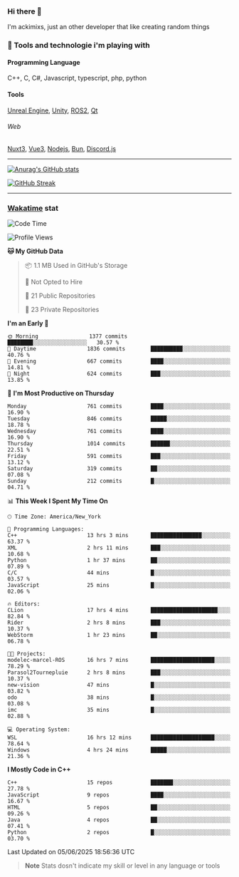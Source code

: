 ### Hi there 👋

I'm ackimixs, just an other developer that like creating random things

### 🧰 Tools and technologie i'm playing with

#### Programming Language
C++, C, C#, Javascript, typescript, php, python

#### Tools
[Unreal Engine](https://www.unrealengine.com), [Unity](https://unity.com/), [ROS2](https://ros.org/), [Qt](https://www.qt.io/)

###### Web
[Nuxt3](https://nuxt.com/), [Vue3](https://vuejs.org/), [Nodejs](https://nodejs.org), [Bun](https://bun.sh/), [Discord.js](https://discord.js.org/)

---

[![Anurag's GitHub stats](https://github-readme-stats.vercel.app/api?username=ackimixs&show_icons=true&theme=github_dark&count_private=true)](https://github.com/anuraghazra/github-readme-stats)

[![GitHub Streak](https://github-readme-streak-stats.herokuapp.com?user=Ackimixs&theme=github-dark-blue&date_format=j%20M%5B%20Y%5D&mode=weekly)](https://git.io/streak-stats)

---
 
 ### [Wakatime](https://wakatime.com/) stat

<!--START_SECTION:waka-->
![Code Time](http://img.shields.io/badge/Code%20Time-1%2C689%20hrs%2036%20mins-blue)

![Profile Views](http://img.shields.io/badge/Profile%20Views-0-blue)

**🐱 My GitHub Data** 

> 📦 1.1 MB Used in GitHub's Storage 
 > 
> 🚫 Not Opted to Hire
 > 
> 📜 21 Public Repositories 
 > 
> 🔑 23 Private Repositories 
 > 
**I'm an Early 🐤** 

```text
🌞 Morning                1377 commits        ████████░░░░░░░░░░░░░░░░░   30.57 % 
🌆 Daytime                1836 commits        ██████████░░░░░░░░░░░░░░░   40.76 % 
🌃 Evening                667 commits         ████░░░░░░░░░░░░░░░░░░░░░   14.81 % 
🌙 Night                  624 commits         ███░░░░░░░░░░░░░░░░░░░░░░   13.85 % 
```
📅 **I'm Most Productive on Thursday** 

```text
Monday                   761 commits         ████░░░░░░░░░░░░░░░░░░░░░   16.90 % 
Tuesday                  846 commits         █████░░░░░░░░░░░░░░░░░░░░   18.78 % 
Wednesday                761 commits         ████░░░░░░░░░░░░░░░░░░░░░   16.90 % 
Thursday                 1014 commits        ██████░░░░░░░░░░░░░░░░░░░   22.51 % 
Friday                   591 commits         ███░░░░░░░░░░░░░░░░░░░░░░   13.12 % 
Saturday                 319 commits         ██░░░░░░░░░░░░░░░░░░░░░░░   07.08 % 
Sunday                   212 commits         █░░░░░░░░░░░░░░░░░░░░░░░░   04.71 % 
```


📊 **This Week I Spent My Time On** 

```text
🕑︎ Time Zone: America/New_York

💬 Programming Languages: 
C++                      13 hrs 3 mins       ████████████████░░░░░░░░░   63.37 % 
XML                      2 hrs 11 mins       ███░░░░░░░░░░░░░░░░░░░░░░   10.68 % 
Python                   1 hr 37 mins        ██░░░░░░░░░░░░░░░░░░░░░░░   07.89 % 
C/C                      44 mins             █░░░░░░░░░░░░░░░░░░░░░░░░   03.57 % 
JavaScript               25 mins             █░░░░░░░░░░░░░░░░░░░░░░░░   02.06 % 

🔥 Editors: 
CLion                    17 hrs 4 mins       █████████████████████░░░░   82.84 % 
Rider                    2 hrs 8 mins        ███░░░░░░░░░░░░░░░░░░░░░░   10.37 % 
WebStorm                 1 hr 23 mins        ██░░░░░░░░░░░░░░░░░░░░░░░   06.78 % 

🐱‍💻 Projects: 
modelec-marcel-ROS       16 hrs 7 mins       ████████████████████░░░░░   78.29 % 
Parasol2Tournepluie      2 hrs 8 mins        ███░░░░░░░░░░░░░░░░░░░░░░   10.37 % 
new-vision               47 mins             █░░░░░░░░░░░░░░░░░░░░░░░░   03.82 % 
odo                      38 mins             █░░░░░░░░░░░░░░░░░░░░░░░░   03.08 % 
imc                      35 mins             █░░░░░░░░░░░░░░░░░░░░░░░░   02.88 % 

💻 Operating System: 
WSL                      16 hrs 12 mins      ████████████████████░░░░░   78.64 % 
Windows                  4 hrs 24 mins       █████░░░░░░░░░░░░░░░░░░░░   21.36 % 
```

**I Mostly Code in C++** 

```text
C++                      15 repos            ███████░░░░░░░░░░░░░░░░░░   27.78 % 
JavaScript               9 repos             ████░░░░░░░░░░░░░░░░░░░░░   16.67 % 
HTML                     5 repos             ██░░░░░░░░░░░░░░░░░░░░░░░   09.26 % 
Java                     4 repos             ██░░░░░░░░░░░░░░░░░░░░░░░   07.41 % 
Python                   2 repos             █░░░░░░░░░░░░░░░░░░░░░░░░   03.70 % 
```




 Last Updated on 05/06/2025 18:56:36 UTC
<!--END_SECTION:waka-->

> **Note**
> Stats dosn't indicate my skill or level in any language or tools
